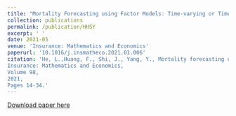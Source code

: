 ```yaml
---
title: "Mortality Forecasting using Factor Models: Time-varying or Time-invariant Factor Loadings?"
collection: publications
permalink: /publication/HHSY
excerpt: ' '
date: 2021-05
venue: 'Insurance: Mathematics and Economics'
paperurl: '10.1016/j.insmatheco.2021.01.006'
citation: 'He, L.,Huang, F., Shi, J., Yang, Y., Mortality forecasting using factor models: Time-varying or time-invariant factor loadings?,
Insurance: Mathematics and Economics,
Volume 98,
2021,
Pages 14-34.'
---
```

[Download paper here](https://arxiv.org/pdf/2102.01844)
